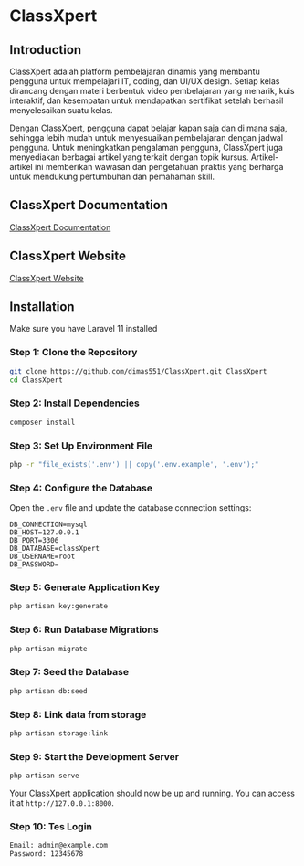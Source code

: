 # ClassXpert

## Introduction

ClassXpert adalah platform pembelajaran dinamis yang membantu pengguna untuk mempelajari IT, coding, dan UI/UX design. Setiap kelas dirancang dengan materi berbentuk video pembelajaran yang menarik, kuis interaktif, dan kesempatan untuk mendapatkan sertifikat setelah berhasil menyelesaikan suatu kelas.

Dengan ClassXpert, pengguna dapat belajar kapan saja dan di mana saja, sehingga lebih mudah untuk menyesuaikan pembelajaran dengan jadwal pengguna. Untuk meningkatkan pengalaman pengguna, ClassXpert juga menyediakan berbagai artikel yang terkait dengan topik kursus. Artikel-artikel ini memberikan wawasan dan pengetahuan praktis yang berharga untuk mendukung pertumbuhan dan pemahaman skill.

## ClassXpert Documentation

[ClassXpert Documentation](https://youtu.be/VEqdzHgNepw)

## ClassXpert Website

[ClassXpert Website](https://dev.unimasoft.id/ClassXpert/public)

## Installation

Make sure you have Laravel 11 installed

### Step 1: Clone the Repository

```bash
git clone https://github.com/dimas551/ClassXpert.git ClassXpert
cd ClassXpert
```

### Step 2: Install Dependencies

```bash
composer install
```

### Step 3: Set Up Environment File

```bash
php -r "file_exists('.env') || copy('.env.example', '.env');"
```

### Step 4: Configure the Database

Open the `.env` file and update the database connection settings:

```dotenv
DB_CONNECTION=mysql
DB_HOST=127.0.0.1
DB_PORT=3306
DB_DATABASE=classXpert
DB_USERNAME=root
DB_PASSWORD=
```

### Step 5: Generate Application Key

```bash
php artisan key:generate
```

### Step 6: Run Database Migrations

```bash
php artisan migrate
```

### Step 7: Seed the Database

```bash
php artisan db:seed
```

### Step 8: Link data from storage

```bash
php artisan storage:link
```

### Step 9: Start the Development Server

```bash
php artisan serve
```

Your ClassXpert application should now be up and running. You can access it at `http://127.0.0.1:8000`.

### Step 10: Tes Login

```bash
Email: admin@example.com
Password: 12345678
```
